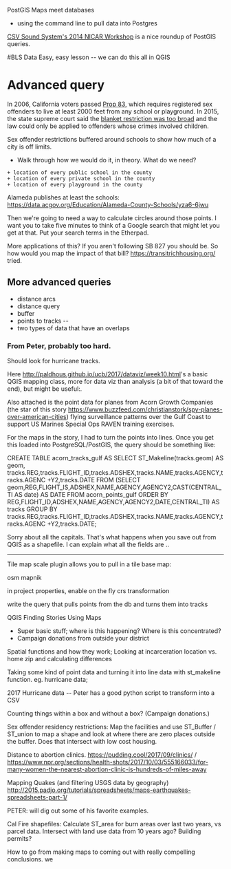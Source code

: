 

PostGIS
Maps meet databases

* using the command line to pull data into Postgres

[CSV Sound System's 2014 NICAR Workshop](https://github.com/csvsoundsystem/nicar-cartodb-postgis) is a nice roundup of PostGIS queries.


#BLS Data
Easy, easy lesson -- we can do this all in QGIS



# Advanced query
In 2006, California voters passed [Prop 83](http://www.lao.ca.gov/ballot/2006/83_11_2006.htm), which requires registered sex offenders to live at least 2000 feet from any school or playground. In 2015, the state supreme court said the [blanket restriction was too broad](https://www.nbclosangeles.com/news/local/California-Loosens-Sex-Offender-Residency-Restrictions-297740931.html) and the law could only be applied to offenders whose crimes involved children.

Sex offender restrictions buffered around schools to show how much of a city is off limits.
* Walk through how we would do it, in theory. What do we need?

```
+ location of every public school in the county
+ location of every private school in the county
+ location of every playground in the county
```

Alameda publishes at least the schools: <https://data.acgov.org/Education/Alameda-County-Schools/yza6-6jwu>

Then we're going to need a way to calculate circles around those points. I want you to take five minutes to think of a Google search that might let you get at that. Put your search terms in the Etherpad.

<!-- http://postgis.net/docs/ST_Buffer.html -->


More applications of this? If you aren't following SB 827 you should be. So how would you map the impact of that bill? <https://transitrichhousing.org/> tried.

## More advanced queries

* distance arcs
* distance query
* buffer
* points to tracks --
* two types of data that have an overlaps

### From Peter, probably too hard.

Should look for hurricane tracks.

Here <http://paldhous.github.io/ucb/2017/dataviz/week10.html>'s a basic
QGIS mapping class, more for data viz than analysis (a bit of that
toward the end), but might be useful:.

Also attached is the point data for planes from Acorn Growth Companies
(the star of this story
<https://www.buzzfeed.com/christianstork/spy-planes-over-american-cities>)
flying surveillance patterns over the Gulf Coast to support US Marines
Special Ops RAVEN training exercises.

For the maps in the story, I had to turn the points into lines. Once you
get this loaded into PostgreSQL/PostGIS, the query should be something like:

CREATE TABLE acorn_tracks_gulf AS
SELECT ST_Makeline(tracks.geom) AS geom,
tracks.REG,tracks.FLIGHT_ID,tracks.ADSHEX,tracks.NAME,tracks.AGENCY,tracks.AGENC
+Y2,tracks.DATE
FROM (SELECT
geom,REG,FLIGHT_IS,ADSHEX,NAME,AGENCY,AGENCY2,CAST(CENTRAL_TI AS date)
AS DATE FROM acorn_points_gulf ORDER BY
REG,FLIGHT_ID,ADSHEX,NAME,AGENCY,AGENCY2,DATE,CENTRAL_TI) AS tracks
GROUP BY
tracks.REG,tracks.FLIGHT_ID,tracks.ADSHEX,tracks.NAME,tracks.AGENCY,tracks.AGENC
+Y2,tracks.DATE;

Sorry about all the capitals. That's what happens when you save out from
QGIS as a shapefile. I can explain what all the fields are ..

------------------------

Tile map scale plugin allows you to pull in a tile base map:


osm mapnik

in project properties, enable on the fly crs transformation

write the query that pulls points from the db and turns them into tracks




QGIS
Finding Stories Using Maps

* Super basic stuff; where is this happening? Where is this concentrated?
* Campaign donations from outside your district

Spatial functions and how they work;
Looking at incarceration location vs. home zip and calculating differences

Taking some kind of point data and turning it into line data with st_makeline function. eg. hurricane data;

2017 Hurricane data -- Peter has a good python script to transform into a CSV

Counting things within a box and without a box? (Campaign donations.)

Sex offender residency restrictions: Map the facilities and use ST_Buffer / ST_union to map a shape and look at where there are zero places outside the buffer. Does that intersect with low cost housing.

Distance to abortion clinics. https://pudding.cool/2017/09/clinics/ / https://www.npr.org/sections/health-shots/2017/10/03/555166033/for-many-women-the-nearest-abortion-clinic-is-hundreds-of-miles-away

Mapping Quakes (and filtering USGS data by geography)
http://2015.padjo.org/tutorials/spreadsheets/maps-earthquakes-spreadsheets-part-1/

PETER: will dig out some of his favorite examples.

Cal Fire shapefiles: Calculate ST_area for burn areas over last two years, vs parcel data. Intersect with land use data from 10 years ago? Building permits?

How to go from making maps to coming out with really compelling conclusions.
we
